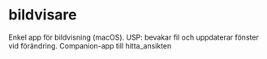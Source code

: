 # bildvisare
Enkel app för bildvisning (macOS). USP: bevakar fil och uppdaterar fönster vid förändring. Companion-app till hitta_ansikten
